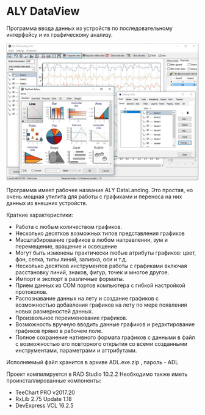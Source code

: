 ﻿# ALY DataView

Программа ввода данных из устройств по последовательному интерфейсу и их графическому анализу. 

![ALY DataLanding](https://github.com/Indemsys/ALY-DataView/blob/master/ScreenShot.JPG)

Программа имеет рабочее название ALY DataLanding. Это простая, но очень мощная утилита для работы с графиками и переноса на них данных из внешних устройств.

Краткие характеристики:
- Работа с любым количеством графиков. 
- Несколько десятков возможных типов представления графиков 
- Масштабирование графиков в любом направлении, зум и перемещение, вращение и освещение 
- Могут быть изменены практически любые атрибуты графиков: цвет, фон, сетка, типы линий, заливка, оси и т.д. 
- Несколько десятков инструментов работы с графиками включая расстановку линий, знаков, фигур, точек и многое другое. 
- Импорт и экспорт в различные форматы. 
- Прием данных из COM портов компьютера с гибкой настройкой протоколов. 
- Распознавание данных на лету и создание графиков с возможностью добавления графиков на лету по мере появления новых размерностей данных. 
- Произвольное переименование графиков. 
- Возможность вручную вводить данные графиков и редактирование графиков прямо в рабочем поле. 
- Полное сохранение нативного формата графиков с данными в файл с возможностью его повторного открытия со всеми созданными инструментами, параметрами и аттрибутами. 

Исполняемый файл хранится в архиве ADL.exe.zip , пароль - ADL

Проект компилируется в RAD Studio 10.2.2
Необходимо также иметь проинсталлированные компоненты:
- TeeChart PRO v2017.20 
- RxLib 2.75 Update 1.18
- DevExpress VCL 16.2.5
